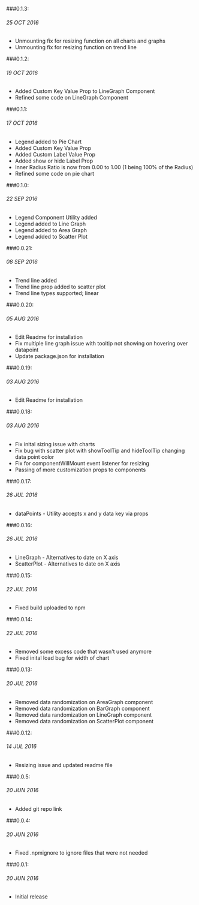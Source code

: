 ###0.1.3:
###### 25 OCT 2016
- Unmounting fix for resizing function on all charts and graphs
- Unmounting fix for resizing function on trend line

###0.1.2:
###### 19 OCT 2016
- Added Custom Key Value Prop to LineGraph Component
- Refined some code on LineGraph Component

###0.1.1:
###### 17 OCT 2016
- Legend added to Pie Chart
- Added Custom Key Value Prop
- Added Custom Label Value Prop
- Added show or hide Label Prop
- Inner Radius Ratio is now from 0.00 to 1.00 (1 being 100% of the Radius)
- Refined some code on pie chart

###0.1.0:
###### 22 SEP 2016
- Legend Component Utility added
- Legend added to Line Graph
- Legend added to Area Graph
- Legend added to Scatter Plot

###0.0.21:
###### 08 SEP 2016
- Trend line added
- Trend line prop added to scatter plot
- Trend line types supported; linear

###0.0.20:
###### 05 AUG 2016
- Edit Readme for installation
- Fix multiple line graph issue with tooltip not showing on hovering over datapoint
- Update package.json for installation

###0.0.19:
###### 03 AUG 2016
- Edit Readme for installation

###0.0.18:
###### 03 AUG 2016
- Fix inital sizing issue with charts
- Fix bug with scatter plot with showToolTip and hideToolTip changing data point color
- Fix for componentWillMount event listener for resizing
- Passing of more customization props to components

###0.0.17:
###### 26 JUL 2016
- dataPoints - Utility accepts x and y data key via props

###0.0.16:
###### 26 JUL 2016
- LineGraph - Alternatives to date on X axis
- ScatterPlot - Alternatives to date on X axis

###0.0.15:
###### 22 JUL 2016
- Fixed build uploaded to npm

###0.0.14:
###### 22 JUL 2016
- Removed some excess code that wasn't used anymore
- Fixed inital load bug for width of chart

###0.0.13:
###### 20 JUL 2016
- Removed data randomization on AreaGraph component
- Removed data randomization on BarGraph component
- Removed data randomization on LineGraph component
- Removed data randomization on ScatterPlot component

###0.0.12:
###### 14 JUL 2016
- Resizing issue and updated readme file

###0.0.5:
###### 20 JUN 2016
- Added git repo link

###0.0.4:
###### 20 JUN 2016
- Fixed .npmignore to ignore files that were not needed

###0.0.1:
###### 20 JUN 2016
- Initial release
